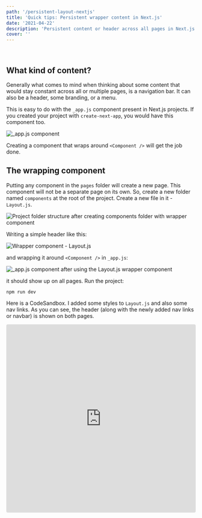 ```yaml
---
path: '/persistent-layout-nextjs'
title: 'Quick tips: Persistent wrapper content in Next.js'
date: '2021-04-22'
description: 'Persistent content or header across all pages in Next.js app'
cover: ''
---
```


<!-- ![Cover image]() -->

<br />

## What kind of content?
Generally what comes to mind when thinking about some content that would stay constant across all or multiple pages, is a navigation bar. It can also be a header, some branding, or a menu.

This is easy to do with the `_app.js` component present in Next.js projects. If you created your project with `create-next-app`, you would have this component too.

![_app.js component](https://dev-to-uploads.s3.amazonaws.com/uploads/articles/zff6ioush0ai4q890mql.png)

Creating a component that wraps around `<Component />` will get the job done.

## The wrapping component
Putting any component in the `pages` folder will create a new page. This component will not be a separate page on its own. So, create a new folder named `components` at the root of the project. Create a new file in it - `Layout.js`.

![Project folder structure after creating components folder with wrapper component](https://dev-to-uploads.s3.amazonaws.com/uploads/articles/d1jbknv7im8dgpjod602.png)

Writing a simple header like this:

![Wrapper component - Layout.js](https://dev-to-uploads.s3.amazonaws.com/uploads/articles/wvw7kvn0alayl893t8ej.png)

and wrapping it around `<Component />` in `_app.js`:

![_app.js component after using the Layout.js wrapper component](https://dev-to-uploads.s3.amazonaws.com/uploads/articles/tib3u0r1yaf3lspovu61.png)

it should show up on all pages. Run the project:

`npm run dev`

Here is a CodeSandbox. I added some styles to `Layout.js` and also some nav links. As you can see, the header (along with the newly added nav links or navbar) is shown on both pages.

<iframe src="https://codesandbox.io/embed/awesome-gates-efrif?fontsize=14&hidenavigation=1&module=%2Fcomponents%2FLayout.js&theme=dark&view=preview"
     style="width:100%; height:500px; border:0; border-radius: 4px; overflow:hidden;"
     title="Nextjs persistent content"
     allow="accelerometer; ambient-light-sensor; camera; encrypted-media; geolocation; gyroscope; hid; microphone; midi; payment; usb; vr; xr-spatial-tracking"
     sandbox="allow-forms allow-modals allow-popups allow-presentation allow-same-origin allow-scripts"
   ></iframe>